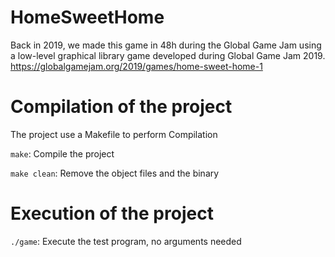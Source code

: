 # HomeSweetHome
Back in 2019, we made this game in 48h during the Global Game Jam using a low-level graphical library
game developed during Global Game Jam 2019.
https://globalgamejam.org/2019/games/home-sweet-home-1

# Compilation of the project
The project use a Makefile to perform Compilation

```make```: Compile the project

```make clean```: Remove the object files and the binary

# Execution of the project
```./game```: Execute the test program, no arguments needed
